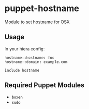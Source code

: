 puppet-hostname
===========

Module to set hostname for OSX

## Usage

In your hiera config:

```
hostname::hostname: foo
hostname::domain: example.com
```

```puppet
include hostname
```

## Required Puppet Modules

* `boxen`
* `sudo`

